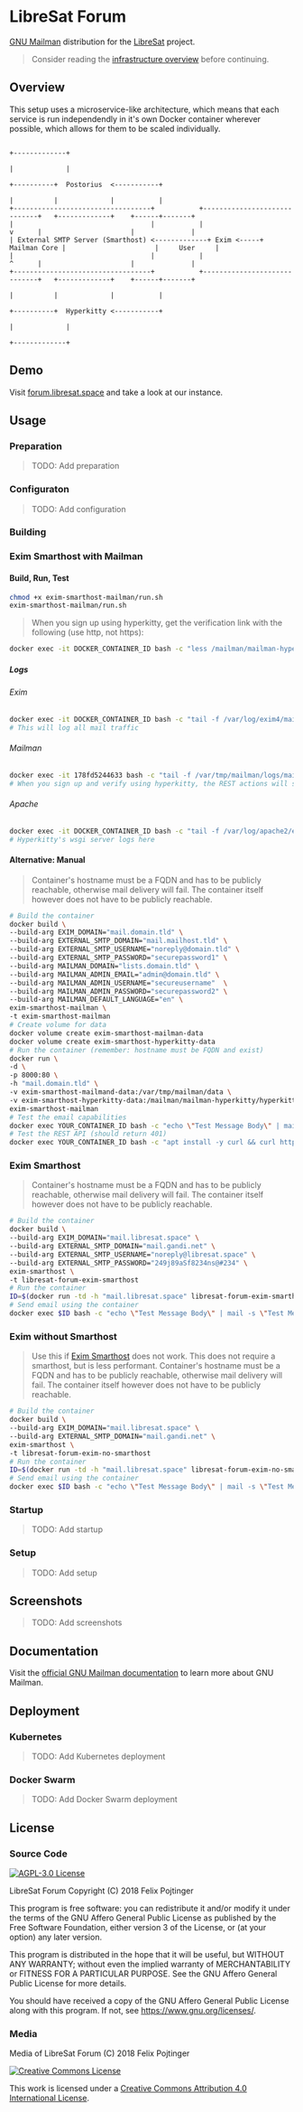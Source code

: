 # LibreSat Forum

[GNU Mailman](http://www.list.org/) distribution for the [LibreSat](http://libresat.space/) project.

> Consider reading the [infrastructure overview](https://github.com/opensdcp/opensdcp-infrastructure#overview) before continuing.

## Overview

This setup uses a microservice-like architecture, which means that each service is run independendly in it's own Docker container wherever possible, which allows for them to be scaled individually.

```text
                                                                                 +-------------+
                                                                                 |             |
                                                                      +----------+  Postorius  <-----------+
                                                                      |          |             |           |
+----------------------------------+           +-----------------------------+   +-------------+    +------+-------+
|                                  |           |                      v      |                      |              |
| External SMTP Server (Smarthost) <-------------+ Exim <-----+ Mailman Core |                      |     User     |
|                                  |           |                      ^      |                      |              |
+----------------------------------+           +-----------------------------+   +-------------+    +------+-------+
                                                                      |          |             |           |
                                                                      +----------+  Hyperkitty <-----------+
                                                                                 |             |
                                                                                 +-------------+
```

## Demo

Visit [forum.libresat.space](https://forum.libresat.space) and take a look at our instance.

## Usage

### Preparation

> TODO: Add preparation

### Configuraton

> TODO: Add configuration

### Building

### Exim Smarthost with Mailman

#### Build, Run, Test

```bash
chmod +x exim-smarthost-mailman/run.sh
exim-smarthost-mailman/run.sh
```

> When you sign up using hyperkitty, get the verification link with the following (use http, not https):

```bash
docker exec -it DOCKER_CONTAINER_ID bash -c "less /mailman/mailman-hyperkitty/hyperkitty/example_project/emails/*.log"
```

##### Logs

###### Exim

```bash
docker exec -it DOCKER_CONTAINER_ID bash -c "tail -f /var/log/exim4/mainlog"
# This will log all mail traffic
```

###### Mailman

```bash
docker exec -it 178fd5244633 bash -c "tail -f /var/tmp/mailman/logs/mailman.log"
# When you sign up and verify using hyperkitty, the REST actions will show up here
```

###### Apache

```bash
docker exec -it DOCKER_CONTAINER_ID bash -c "tail -f /var/log/apache2/error.log"
# Hyperkitty's wsgi server logs here
```

#### Alternative: Manual

> Container's hostname must be a FQDN and has to be publicly reachable, otherwise mail delivery will fail. The container itself however does not have to be publicly reachable.

```bash
# Build the container
docker build \
--build-arg EXIM_DOMAIN="mail.domain.tld" \
--build-arg EXTERNAL_SMTP_DOMAIN="mail.mailhost.tld" \
--build-arg EXTERNAL_SMTP_USERNAME="noreply@domain.tld" \
--build-arg EXTERNAL_SMTP_PASSWORD="securepassword1" \
--build-arg MAILMAN_DOMAIN="lists.domain.tld" \
--build-arg MAILMAN_ADMIN_EMAIL="admin@domain.tld" \
--build-arg MAILMAN_ADMIN_USERNAME="secureusername"  \
--build-arg MAILMAN_ADMIN_PASSWORD="securepassword2" \
--build-arg MAILMAN_DEFAULT_LANGUAGE="en" \
exim-smarthost-mailman \
-t exim-smarthost-mailman
# Create volume for data
docker volume create exim-smarthost-mailman-data
docker volume create exim-smarthost-hyperkitty-data
# Run the container (remember: hostname must be FQDN and exist)
docker run \
-d \
-p 8000:80 \
-h "mail.domain.tld" \
-v exim-smarthost-mailmand-data:/var/tmp/mailman/data \
-v exim-smarthost-hyperkitty-data:/mailman/mailman-hyperkitty/hyperkitty/example_project \
exim-smarthost-mailman
# Test the email capabilities
docker exec YOUR_CONTAINER_ID bash -c "echo \"Test Message Body\" | mail -s \"Test Message Subject\" admin@domain.tld"
# Test the REST API (should return 401)
docker exec YOUR_CONTAINER_ID bash -c "apt install -y curl && curl http://localhost:8001/3.1 && apt remove -y curl && apt -y autoremove"
```

### Exim Smarthost

> Container's hostname must be a FQDN and has to be publicly reachable, otherwise mail delivery will fail. The container itself however does not have to be publicly reachable.

```bash
# Build the container
docker build \
--build-arg EXIM_DOMAIN="mail.libresat.space" \
--build-arg EXTERNAL_SMTP_DOMAIN="mail.gandi.net" \
--build-arg EXTERNAL_SMTP_USERNAME="noreply@libresat.space" \
--build-arg EXTERNAL_SMTP_PASSWORD="249j89aSf8234ns@#234" \
exim-smarthost \
-t libresat-forum-exim-smarthost
# Run the container
ID=$(docker run -td -h "mail.libresat.space" libresat-forum-exim-smarthost)
# Send email using the container
docker exec $ID bash -c "echo \"Test Message Body\" | mail -s \"Test Message Subject\" user@domain.tld"
```

### Exim without Smarthost

> Use this if [Exim Smarthost](#exim%20smarthost) does not work. This does not require a smarthost, but is less performant.
> Container's hostname must be a FQDN and has to be publicly reachable, otherwise mail delivery will fail. The container itself however does not have to be publicly reachable.

```bash
# Build the container
docker build \
--build-arg EXIM_DOMAIN="mail.libresat.space" \
--build-arg EXTERNAL_SMTP_DOMAIN="mail.gandi.net" \
exim-smarthost \
-t libresat-forum-exim-no-smarthost
# Run the container
ID=$(docker run -td -h "mail.libresat.space" libresat-forum-exim-no-smarthost)
# Send email using the container
docker exec $ID bash -c "echo \"Test Message Body\" | mail -s \"Test Message Subject\" user@domain.tld"
```

### Startup

> TODO: Add startup

### Setup

> TODO: Add setup

## Screenshots

> TODO: Add screenshots

## Documentation

Visit the [official GNU Mailman documentation](http://docs.mailman3.org/en/latest/) to learn more about GNU Mailman.

## Deployment

### Kubernetes

> TODO: Add Kubernetes deployment

### Docker Swarm

> TODO: Add Docker Swarm deployment

## License

### Source Code

<a rel="license" href="https://www.gnu.org/licenses/agpl.html">
  <img alt="AGPL-3.0 License" style="border-width:0" src="https://www.gnu.org/graphics/agplv3-155x51.png"/>
</a>

LibreSat Forum
Copyright (C) 2018 Felix Pojtinger

This program is free software: you can redistribute it and/or modify it under the terms of the GNU Affero General Public License as published by the Free Software Foundation, either version 3 of the License, or (at your option) any later version.

This program is distributed in the hope that it will be useful, but WITHOUT ANY WARRANTY; without even the implied warranty of MERCHANTABILITY or FITNESS FOR A PARTICULAR PURPOSE. See the GNU Affero General Public License for more details.

You should have received a copy of the GNU Affero General Public License along with this program. If not, see <https://www.gnu.org/licenses/>.

### Media

Media of LibreSat Forum (C) 2018 Felix Pojtinger

<a rel="license" href="http://creativecommons.org/licenses/by/4.0/">
  <img alt="Creative Commons License" style="border-width:0" src="https://i.creativecommons.org/l/by/4.0/88x31.png"/>
</a>

This work is licensed under a <a rel="license" href="http://creativecommons.org/licenses/by/4.0/">Creative Commons Attribution 4.0 International License</a>.
